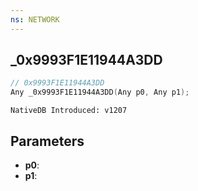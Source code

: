 ```yaml
---
ns: NETWORK
---
```

## _0x9993F1E11944A3DD

```c
// 0x9993F1E11944A3DD
Any _0x9993F1E11944A3DD(Any p0, Any p1);
```

```
NativeDB Introduced: v1207
```

## Parameters
* **p0**:
* **p1**:
